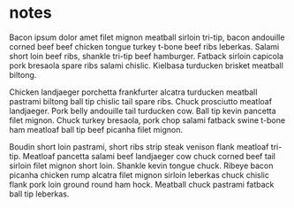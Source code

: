 # notes

Bacon ipsum dolor amet filet mignon meatball sirloin tri-tip, bacon andouille corned beef beef chicken tongue turkey t-bone beef ribs leberkas. Salami short loin beef ribs, shankle tri-tip beef hamburger. Fatback sirloin capicola pork bresaola spare ribs salami chislic. Kielbasa turducken brisket meatball biltong.

Chicken landjaeger porchetta frankfurter alcatra turducken meatball pastrami biltong ball tip chislic tail spare ribs. Chuck prosciutto meatloaf landjaeger. Pork belly andouille tail turducken cow. Ball tip kevin pancetta filet mignon. Chuck turkey bresaola, pork chop salami fatback swine t-bone ham meatloaf ball tip beef picanha filet mignon.

Boudin short loin pastrami, short ribs strip steak venison flank meatloaf tri-tip. Meatloaf pancetta salami beef landjaeger cow chuck corned beef tail sirloin filet mignon short loin. Shankle kevin tongue chuck. Ribeye bacon picanha chicken rump alcatra filet mignon sirloin leberkas chuck chislic flank pork loin ground round ham hock. Meatball chuck pastrami fatback ball tip leberkas.
